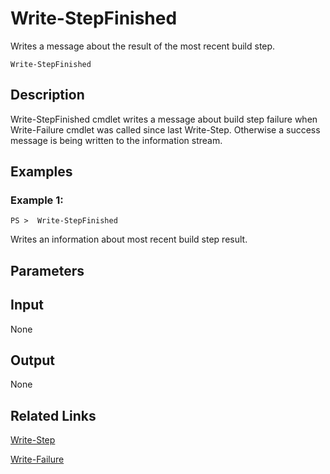 # Write-StepFinished

Writes a message about the result of the most recent build step.

```Write-StepFinished```

## Description

Write-StepFinished cmdlet writes a message about build step failure when Write-Failure cmdlet was called since last Write-Step. Otherwise a success message is being written to the information stream.

## Examples

### Example 1:

```PS >  Write-StepFinished```

Writes an information about most recent build step result.

## Parameters

## Input

None

## Output

None

## Related Links

[Write-Step](Write-Step.md)

[Write-Failure](Write-Failure.md)
